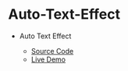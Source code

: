# Auto-Text-Effect

<ul>
    <li>Auto Text Effect</li>
    <ul>
        <li><a href="https://github.com/pratikmtele/Auto-Text-Effect">Source Code</a></li>
        <li><a href="https://pratikmtele.github.io/Auto-Text-Effect/" target="_blank">Live Demo</a></li>
    </ul>
</ul>